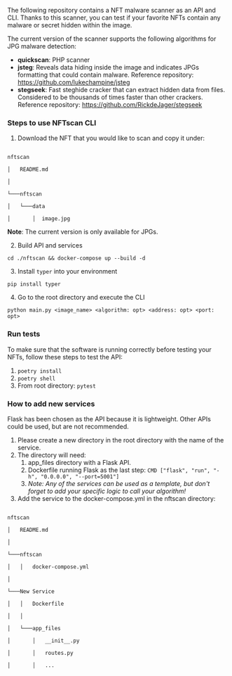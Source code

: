 The following repository contains a NFT malware scanner as an API and CLI. Thanks to this scanner, you can test if your favorite NFTs contain any malware or secret hidden within the image.

The current version of the scanner supports the following algorithms for JPG malware detection:



* **quickscan**: PHP scanner
* **jsteg**: Reveals data hiding inside the image and indicates JPGs formatting that could contain malware. Reference repository: https://github.com/lukechampine/jsteg
* **stegseek**: Fast steghide cracker that can extract hidden data from files. Considered to be thousands of times faster than other crackers. Reference repository: https://github.com/RickdeJager/stegseek

### Steps to use NFTscan CLI



1. Download the NFT that you would like to scan and copy it under:

```

nftscan

│   README.md

│

└───nftscan

│   └───data

│       │  image.jpg

```

**Note**: The current version is only available for JPGs.



2. Build API and services

`cd ./nftscan && docker-compose up --build -d`



3. Install `typer` into your environment

`pip install typer`



4. Go to the root directory and execute the CLI

`python main.py <image_name> <algorithm: opt> <address: opt> <port: opt>`

### Run tests

To make sure that the software is running correctly before testing your NFTs, follow these steps to test the API:



1. `poetry install`
2. `poetry shell`
3. From root directory: `pytest`

### How to add new services



Flask has been chosen as the API because it is lightweight. Other APIs could be used, but are not recommended.


1. Please create a new directory in the root directory with the name of the service.
2. The directory will need:
    1. app_files directory with a Flask API.
    2. Dockerfile running Flask as the last step: `CMD ["flask", "run", "-h", "0.0.0.0", "--port=5001"]`
    3. *Note: Any of the services can be used as a template, but don't forget to add your specific logic to call your algorithm!*
3. Add the service to the docker-compose.yml in the nftscan directory:

```

nftscan

│   README.md

│

└───nftscan

│   │   docker-compose.yml

│   

└───New Service

│   │   Dockerfile

│   │

│   └───app_files

│       │   __init__.py

│       │   routes.py

│       │   ...

```



